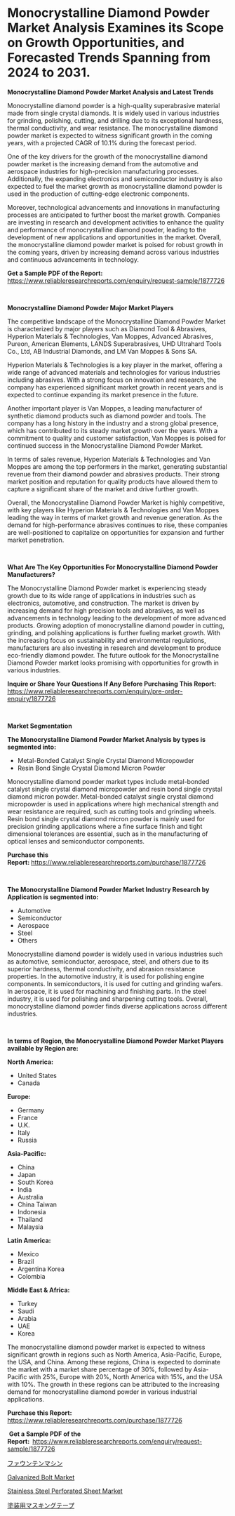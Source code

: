 <p><h1>Monocrystalline Diamond Powder Market Analysis Examines its Scope on Growth Opportunities, and Forecasted Trends Spanning from 2024 to 2031.</h1></p><p><strong>Monocrystalline Diamond Powder Market Analysis and Latest Trends</strong></p>
<p><p>Monocrystalline diamond powder is a high-quality superabrasive material made from single crystal diamonds. It is widely used in various industries for grinding, polishing, cutting, and drilling due to its exceptional hardness, thermal conductivity, and wear resistance. The monocrystalline diamond powder market is expected to witness significant growth in the coming years, with a projected CAGR of 10.1% during the forecast period.</p><p>One of the key drivers for the growth of the monocrystalline diamond powder market is the increasing demand from the automotive and aerospace industries for high-precision manufacturing processes. Additionally, the expanding electronics and semiconductor industry is also expected to fuel the market growth as monocrystalline diamond powder is used in the production of cutting-edge electronic components.</p><p>Moreover, technological advancements and innovations in manufacturing processes are anticipated to further boost the market growth. Companies are investing in research and development activities to enhance the quality and performance of monocrystalline diamond powder, leading to the development of new applications and opportunities in the market. Overall, the monocrystalline diamond powder market is poised for robust growth in the coming years, driven by increasing demand across various industries and continuous advancements in technology.</p></p>
<p><strong>Get a Sample PDF of the Report:&nbsp;</strong> <a href="https://www.reliableresearchreports.com/enquiry/request-sample/1877726">https://www.reliableresearchreports.com/enquiry/request-sample/1877726</a></p>
<p>&nbsp;</p>
<p><strong>Monocrystalline Diamond Powder Major Market Players</strong></p>
<p><p>The competitive landscape of the Monocrystalline Diamond Powder Market is characterized by major players such as Diamond Tool & Abrasives, Hyperion Materials & Technologies, Van Moppes, Advanced Abrasives, Pureon, American Elements, LANDS Superabrasives, UHD Ultrahard Tools Co., Ltd, AB Industrial Diamonds, and LM Van Moppes & Sons SA.</p><p>Hyperion Materials & Technologies is a key player in the market, offering a wide range of advanced materials and technologies for various industries including abrasives. With a strong focus on innovation and research, the company has experienced significant market growth in recent years and is expected to continue expanding its market presence in the future.</p><p>Another important player is Van Moppes, a leading manufacturer of synthetic diamond products such as diamond powder and tools. The company has a long history in the industry and a strong global presence, which has contributed to its steady market growth over the years. With a commitment to quality and customer satisfaction, Van Moppes is poised for continued success in the Monocrystalline Diamond Powder Market.</p><p>In terms of sales revenue, Hyperion Materials & Technologies and Van Moppes are among the top performers in the market, generating substantial revenue from their diamond powder and abrasives products. Their strong market position and reputation for quality products have allowed them to capture a significant share of the market and drive further growth.</p><p>Overall, the Monocrystalline Diamond Powder Market is highly competitive, with key players like Hyperion Materials & Technologies and Van Moppes leading the way in terms of market growth and revenue generation. As the demand for high-performance abrasives continues to rise, these companies are well-positioned to capitalize on opportunities for expansion and further market penetration.</p></p>
<p>&nbsp;</p>
<p><strong>What Are The Key Opportunities For Monocrystalline Diamond Powder Manufacturers?</strong></p>
<p><p>The Monocrystalline Diamond Powder market is experiencing steady growth due to its wide range of applications in industries such as electronics, automotive, and construction. The market is driven by increasing demand for high precision tools and abrasives, as well as advancements in technology leading to the development of more advanced products. Growing adoption of monocrystalline diamond powder in cutting, grinding, and polishing applications is further fueling market growth. With the increasing focus on sustainability and environmental regulations, manufacturers are also investing in research and development to produce eco-friendly diamond powder. The future outlook for the Monocrystalline Diamond Powder market looks promising with opportunities for growth in various industries.</p></p>
<p><strong>Inquire or Share Your Questions If Any Before Purchasing This Report:</strong> <a href="https://www.reliableresearchreports.com/enquiry/pre-order-enquiry/1877726">https://www.reliableresearchreports.com/enquiry/pre-order-enquiry/1877726</a></p>
<p>&nbsp;</p>
<p><strong>Market Segmentation</strong></p>
<p><strong>The Monocrystalline Diamond Powder Market Analysis by types is segmented into:</strong></p>
<p><ul><li>Metal-Bonded Catalyst Single Crystal Diamond Micropowder</li><li>Resin Bond Single Crystal Diamond Micron Powder</li></ul></p>
<p><p>Monocrystalline diamond powder market types include metal-bonded catalyst single crystal diamond micropowder and resin bond single crystal diamond micron powder. Metal-bonded catalyst single crystal diamond micropowder is used in applications where high mechanical strength and wear resistance are required, such as cutting tools and grinding wheels. Resin bond single crystal diamond micron powder is mainly used for precision grinding applications where a fine surface finish and tight dimensional tolerances are essential, such as in the manufacturing of optical lenses and semiconductor components.</p></p>
<p><strong>Purchase this Report:&nbsp;</strong><a href="https://www.reliableresearchreports.com/purchase/1877726">https://www.reliableresearchreports.com/purchase/1877726</a></p>
<p>&nbsp;</p>
<p><strong>The Monocrystalline Diamond Powder Market Industry Research by Application is segmented into:</strong></p>
<p><ul><li>Automotive</li><li>Semiconductor</li><li>Aerospace</li><li>Steel</li><li>Others</li></ul></p>
<p><p>Monocrystalline diamond powder is widely used in various industries such as automotive, semiconductor, aerospace, steel, and others due to its superior hardness, thermal conductivity, and abrasion resistance properties. In the automotive industry, it is used for polishing engine components. In semiconductors, it is used for cutting and grinding wafers. In aerospace, it is used for machining and finishing parts. In the steel industry, it is used for polishing and sharpening cutting tools. Overall, monocrystalline diamond powder finds diverse applications across different industries.</p></p>
<p>&nbsp;</p>
<p><strong>In terms of Region, the Monocrystalline Diamond Powder Market Players available by Region are:</strong></p>
<p>
    <p> <strong> North America: </strong>
        <ul>
            <li>United States</li>
            <li>Canada</li>
        </ul>
        </p> 
    <p> <strong> Europe: </strong>
        <ul>
            <li>Germany</li>
            <li>France</li>
            <li>U.K.</li>
            <li>Italy</li>
            <li>Russia</li>
        </ul>
        </p> 
    <p> <strong> Asia-Pacific: </strong>
        <ul>
            <li>China</li>
            <li>Japan</li>
            <li>South Korea</li>
            <li>India</li>
            <li>Australia</li>
            <li>China Taiwan</li>
            <li>Indonesia</li>
            <li>Thailand</li>
            <li>Malaysia</li>
        </ul>
        </p> 
    <p> <strong> Latin America: </strong>
        <ul>
            <li>Mexico</li>
            <li>Brazil</li>
            <li>Argentina Korea</li>
            <li>Colombia</li>
        </ul>
        </p> 
    <p> <strong> Middle East & Africa: </strong>
        <ul>
            <li>Turkey</li>
            <li>Saudi</li>
            <li>Arabia</li>
            <li>UAE</li>
            <li>Korea</li>
        </ul>
    </p>
    </p>
<p><p>The monocrystalline diamond powder market is expected to witness significant growth in regions such as North America, Asia-Pacific, Europe, the USA, and China. Among these regions, China is expected to dominate the market with a market share percentage of 30%, followed by Asia-Pacific with 25%, Europe with 20%, North America with 15%, and the USA with 10%. The growth in these regions can be attributed to the increasing demand for monocrystalline diamond powder in various industrial applications.</p></p>
<p><strong>Purchase this Report: </strong><a href="https://www.reliableresearchreports.com/purchase/1877726">https://www.reliableresearchreports.com/purchase/1877726</a></p>
<p>&nbsp;<strong>Get a Sample PDF of the Report:&nbsp;&nbsp;</strong><a href="https://www.reliableresearchreports.com/enquiry/request-sample/1877726">https://www.reliableresearchreports.com/enquiry/request-sample/1877726</a></p>
<p><strong></strong></p>
<p><p><a href="https://medium.com/@rudysimonis2023/%E5%99%B4%E6%B0%B4%E6%A9%9F%E5%B8%82%E5%A0%B4%E3%83%AC%E3%83%9D%E3%83%BC%E3%83%88%E3%81%AF-%E3%81%93%E3%81%AE%E5%B8%82%E5%A0%B4%E3%81%AE%E6%9C%80%E6%96%B0%E3%81%AE%E3%83%88%E3%83%AC%E3%83%B3%E3%83%89%E3%82%84%E6%88%90%E9%95%B7%E6%A9%9F%E4%BC%9A%E3%82%92%E6%98%8E%E3%82%89%E3%81%8B%E3%81%AB%E3%81%97%E3%81%A6%E3%81%84%E3%81%BE%E3%81%99-41b9d37d4add">ファウンテンマシン</a></p><p><a href="https://github.com/timeliteaut/Market-Research-Report-List-1/blob/main/galvanized-bolt-market.md">Galvanized Bolt Market</a></p><p><a href="https://github.com/bobicer/Market-Research-Report-List-2/blob/main/stainless-steel-perforated-sheet-market.md">Stainless Steel Perforated Sheet Market</a></p><p><a href="https://medium.com/@verniebarton2023/%E7%B5%B5%E7%94%BB%E3%83%9E%E3%82%B9%E3%82%AD%E3%83%B3%E3%82%B0%E3%83%86%E3%83%BC%E3%83%97%E5%B8%82%E5%A0%B4%E3%81%AE%E5%88%86%E6%9E%90-%E3%82%B0%E3%83%AD%E3%83%BC%E3%83%90%E3%83%AB%E7%94%A3%E6%A5%AD%E3%81%AE%E5%B1%95%E6%9C%9B%E3%81%A8%E4%BA%88%E6%B8%AC-2024%E5%B9%B4%E3%81%8B%E3%82%892031%E5%B9%B4-f92fe37f3860">塗装用マスキングテープ</a></p></p>